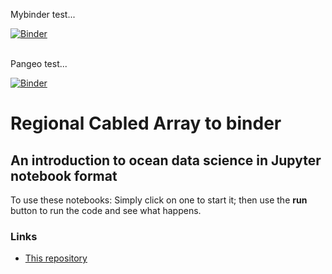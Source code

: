 Mybinder test...
<BR>

[![Binder](http://mybinder.org/badge.svg)](http://mybinder.org/v2/gh/cormorack/rca2binder/master)

<BR>
Pangeo test...
<BR>
  
[![Binder](http://binder.pangeo.io/badge.svg)](http://binder.pangeo.io/v2/gh/cormorack/rca2binder/master?tree)

# Regional Cabled Array to binder
## An introduction to ocean data science in Jupyter notebook format

To use these notebooks: Simply click on one to start it; then use the **run** button to run the code and see what happens.

### Links

- [This repository](https://github.com/cormorack/rca2binder)





